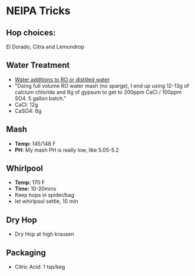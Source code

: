 # NEIPA Tricks

## Hop choices:

 El Dorado, Citra and Lemondrop

## Water Treatment

* [Water additions to RO or distilled water](https://www.reddit.com/r/Homebrewing/comments/67d5ik/neipa_water_made_simple/)
* "Doing full volume RO water mash (no sparge), I end up using 12-13g of calcium chloride and 6g of gypsum to get to 200ppm CaCl / 100ppm SO4. 5 gallon batch."
* CaCl: 12g
* CaSO4: 6g


## Mash

* __Temp:__ 145/148 F
* __PH:__ My mash PH is really low, like 5.05-5.2

## Whirlpool

* __Temp:__ 170 F
* __Time:__ 10-20mins
* Keep hops in spider/bag
* let whirlpool settle, 10 min

## Dry Hop

* Dry Hop at high krausen

## Packaging

* Citric Acid: 1 tsp/keg






 
 






